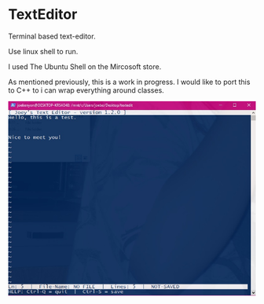 # TextEditor
Terminal based text-editor.


Use linux shell to run.


I used The Ubuntu Shell on the Mircosoft store.


As mentioned previously, this is a work in progress. I would like to port this to C++ to i can wrap everything around classes. 


![alt text](https://github.com/JoeBoiii72/TextEditor/blob/master/screenshots/Capture.jpg)
